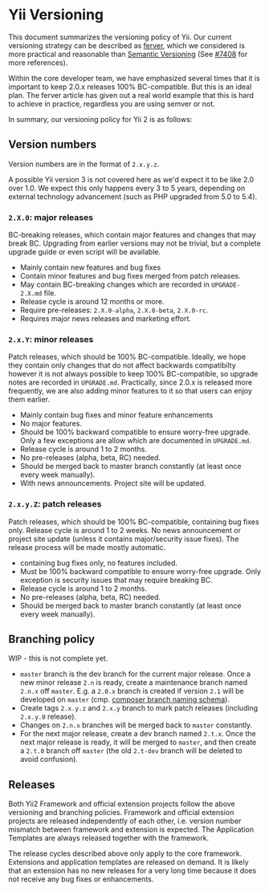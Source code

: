 Yii Versioning
==============

This document summarizes the versioning policy of Yii. Our current versioning strategy can be
described as [ferver](https://github.com/jonathanong/ferver), which we considered is more practical
and reasonable than [Semantic Versioning](http://semver.org/) (See [#7408](https://github.com/yiisoft/yii2/issues/7408) for more references).

Within the core developer team, we have emphasized several times that it is important to keep 2.0.x releases 100% BC-compatible.
But this is an ideal plan. The ferver article has given out a real world example that this is hard to achieve in practice,
regardless you are using semver or not.

In summary, our versioning policy for Yii 2 is as follows:

## Version numbers

Version numbers are in the format of `2.x.y.z`.

A possible Yii version 3 is not covered here as we'd expect it to be like 2.0 over 1.0. We expect this only happens every 3 to 5 years,
depending on external technology advancement (such as PHP upgraded from 5.0 to 5.4).

### `2.X.0`: major releases

BC-breaking releases, which contain major features and changes that may break BC. Upgrading from earlier versions may
not be trivial, but a complete upgrade guide or even script will be available.

* Mainly contain new features and bug fixes
* Contain minor features and bug fixes merged from patch releases.
* May contain BC-breaking changes which are recorded in `UPGRADE-2.X.md` file.
* Release cycle is around 12 months or more.
* Require pre-releases: `2.X.0-alpha`, `2.X.0-beta`, `2.X.0-rc`.
* Requires major news releases and marketing effort.


### `2.x.Y`: minor releases

Patch releases, which should be 100% BC-compatible. Ideally, we hope they contain only changes that do not affect backwards compatibilty
however it is not always possible to keep 100% BC-compatible, so upgrade notes are recorded in `UPGRADE.md`.
Practically, since 2.0.x is released more frequently, we are also adding minor features
to it so that users can enjoy them earlier.

* Mainly contain bug fixes and minor feature enhancements
* No major features.
* Should be 100% backward compatible to ensure worry-free upgrade. Only a few exceptions are allow which are documented in `UPGRADE.md`.
* Release cycle is around 1 to 2 months.
* No pre-releases (alpha, beta, RC) needed.
* Should be merged back to master branch constantly (at least once every week manually).
* With news announcements. Project site will be updated.


### `2.x.y.Z`: patch releases

Patch releases, which should be 100% BC-compatible, containing bug fixes only.
Release cycle is around 1 to 2 weeks. No news announcement or project site update (unless it contains major/security issue fixes).
The release process will be made mostly automatic.

* containing bug fixes only, no features included.
* Must be 100% backward compatible to ensure worry-free upgrade. Only exception is security issues that may require breaking BC.
* Release cycle is around 1 to 2 months.
* No pre-releases (alpha, beta, RC) needed.
* Should be merged back to master branch constantly (at least once every week manually).


## Branching policy

WIP - this is not complete yet.

* `master` branch is the dev branch for the current major release.
  Once a new minor release `2.n` is ready, create a maintenance branch named `2.n.x` off `master`.
  E.g. a `2.0.x` branch is created if version `2.1` will be developed on `master`
  (cmp. [composer branch naming schema](https://getcomposer.org/doc/02-libraries.md#branches)).
* Create tags `2.x.y.z` and `2.x.y` branch to mark patch releases (including `2.x.y.0` release).
* Changes on `2.n.x` branches will be merged back to `master` constantly.
* For the next major release, create a dev branch named `2.t.x`. Once the next major release is ready, it will be merged to `master`, and then create a `2.t.0` branch off `master` (the old `2.t-dev` branch will be deleted to avoid confusion).



## Releases

Both Yii2 Framework and official extension projects follow the above versioning and branching policies.
Framework and official extension projects are released independently of each other, i.e. version number mismatch between framework and extension is expected.
The Application Templates are always released together with the framework.

The release cycles described above only apply to the core framework.
Extensions and application templates are released on demand.
It is likely that an extension has no new releases for a very long time because it does not receive any bug fixes or enhancements.
